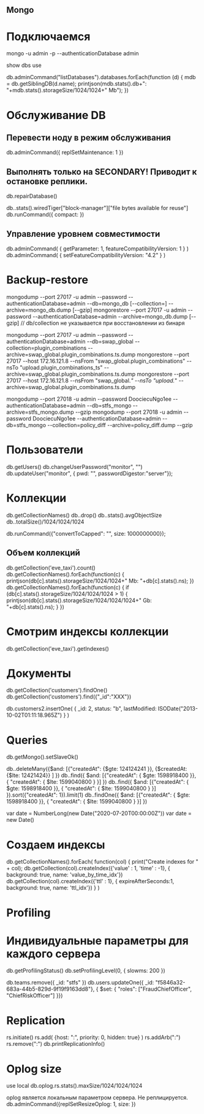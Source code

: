 ## Mongo

# Подключаемся
mongo -u admin -p --authenticationDatabase admin

show dbs
use <db>

db.adminCommand("listDatabases").databases.forEach(function (d) {
   mdb = db.getSiblingDB(d.name);
   printjson(mdb.stats().db+": "+mdb.stats().storageSize/1024/1024+" Mb");
})

# Обслуживание DB
## Перевести ноду в режим обслуживания
db.adminCommand({ replSetMaintenance: 1 })
## Выполнять только на SECONDARY! Приводит к остановке реплики.
db.repairDatabase() 

db.<collection-name>.stats().wiredTiger["block-manager"]["file bytes available for reuse"]
db.runCommand({ compact: <collection-name> })

## Управление уровнем совместимости
db.adminCommand( { getParameter: 1, featureCompatibilityVersion: 1 } )
db.adminCommand( { setFeatureCompatibilityVersion: "4.2" } )

# Backup-restore
mongodump --port 27017 -u admin --password <password> --authenticationDatabase=admin --db=mongo_db [--collection=<collection>] --archive=mongo_db.dump [--gzip]
mongorestore --port 27017 -u admin --password <password> --authenticationDatabase=admin --archive=mongo_db.dump [--gzip] // db/collection не указывается при восстановлении из бинаря

mongodump --port 27017 -u admin --password <password> --authenticationDatabase=admin --db=swap_global --collection=plugin_combinations --archive=swap_global.plugin_combinations.ts.dump
mongorestore --port 27017 --host 172.16.121.8 --nsFrom "swap_global.plugin_combinations" --nsTo "upload.plugin_combinations_ts" --archive=swap_global.plugin_combinations.ts.dump
mongorestore --port 27017 --host 172.16.121.8 --nsFrom "swap_global.*" --nsTo "upload.*" --archive=swap_global.plugin_combinations.ts.dump

mongodump --port 27018 -u admin --password DoociecuNgo1ee --authenticationDatabase=admin --db=stfs_mongo --archive=stfs_mongo.dump --gzip
mongodump --port 27018 -u admin --password DoociecuNgo1ee --authenticationDatabase=admin --db=stfs_mongo --collection=policy_diff --archive=policy_diff.dump --gzip

# Пользователи
db.getUsers()
db.changeUserPassword("monitor", "<pwd>")
db.updateUser("monitor", { pwd: "<pwd>", passwordDigestor:"server"});

# Коллекции
db.getCollectionNames()
db.<collection-name>.drop()
db.<collection-name>.stats().avgObjectSize
db.<collection-name>.totalSize()/1024/1024/1024

db.runCommand({"convertToCapped": "<collection-name>", size: 1000000000});

## Объем коллекций
db.getCollection('eve_taxi').count()
db.getCollectionNames().forEach(function(c) {
  printjson(db[c].stats().storageSize/1024/1024+" Mb: "+db[c].stats().ns);
})
db.getCollectionNames().forEach(function(c) {
  if (db[c].stats().storageSize/1024/1024/1024 > 1) {
    printjson(db[c].stats().storageSize/1024/1024/1024+" Gb: "+db[c].stats().ns);
  }
})

# Смотрим индексы коллекции
db.getCollection('eve_taxi').getIndexes()

# Документы
db.getCollection('customers').findOne()
db.getCollection('customers').find({"_id":"XXX"})

db.customers2.insertOne(
   { _id: 2, status: "b", lastModified: ISODate("2013-10-02T01:11:18.965Z") }
)

# Queries
db.getMongo().setSlaveOk()

db.<collection>.deleteMany({$and: [{"createdAt":  {$gte: 124124241 }},  {$createdAt: {$lte: 12421424}}  ] })
db.<collection>.find({ $and: [{"createdAt": { $gte: 1598918400 }}, { "createdAt": { $lte: 1599040800 } }] })
db.<collection>.find({ $and: [{"createdAt": { $gte: 1598918400 }}, { "createdAt": { $lte: 1599040800 } }] }).sort({"createdAt": 1}).limit(1)
db.<collection>.findOne({ $and: [{"createdAt": { $gte: 1598918400 }}, { "createdAt": { $lte: 1599040800 } }] })

var date = NumberLong(new Date("2020-07-20T00:00:00Z"))
var date = new Date(<NumberLong>)

# Создаем индексы
db.getCollectionNames().forEach(
  function(col) {
    print("Create indexes for " + col);
    db.getCollection(col).createIndex({'value' : 1, 'time' : -1}, { background: true, name: 'value_by_time_idx'})
    db.getCollection(col).createIndex({'ttl' : 1}, { expireAfterSeconds:1, background: true, name: 'ttl_idx'})
  }
)

# Profiling
#  Индивидуальные параметры для каждого сервера
db.getProfilingStatus()
db.setProfilingLevel(0, { slowms: 200 })

db.teams.remove({ _id: "stfs" })
db.users.updateOne({ _id: "f5846a32-683a-44b5-829d-9f19f9163dd8"}, { $set: { "roles": ["FraudChiefOfficer", "ChiefRiskOfficer"] }})

# Replication
rs.initiate()
rs.add( {host: "<host>:<port>", priority: 0, hidden: true} )
rs.addArb("<host>:<port>")
rs.remove("<hostname>:<port>")
db.printReplicationInfo()

# Oplog size
use local
db.oplog.rs.stats().maxSize/1024/1024/1024

oplog является локальным параметром сервера. Не реплицируется.
db.adminCommand({replSetResizeOplog: 1, size: <size-in-mb>})
